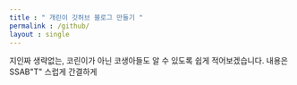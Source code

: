 ```yaml
---
title : " 개린이 깃허브 블로그 만들기 "
permalink : /github/
layout : single
---
```


지인짜 생략없는,
코린이가 아닌 코생아들도 알 수 있도록 쉽게 적어보겠습니다.
내용은 SSAB"T" 스럽게 간결하게